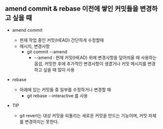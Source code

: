 ## amend commit & rebase 이전에 쌓인 커밋들을 변경하고 싶을 때

- amend commit

  - 현재 작업 중인 커밋(HEAD) 간단하게 수정할때
  - 메시지, 변경사항
    - git commit --amend
      - --amend : 현재 커밋(HEAD) 위에 변경사항을 덮어씌울 때 사용하는 옵셥, 커밋한 후에 추가적인 변경사항이 생겼거나 커밋 메시지를 변경하고 싶을 때 많이 사용

- rebase

  - 아래에 있는 커밋들 중 일부를 수정하거나 변경할 때
    - git rebase --interactive 를 사용

- TIP
  - git revert는 대상 커밋을 되돌리는 새로운 커밋을 만드는 기능이며, 커밋 자체를 변경하지는 못한다.
